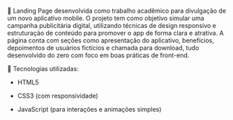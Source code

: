 📱 Landing Page desenvolvida como trabalho acadêmico para divulgação de um novo aplicativo mobile.
O projeto tem como objetivo simular uma campanha publicitária digital, utilizando técnicas de design responsivo e estruturação de conteúdo para promover o app de forma clara e atrativa.
A página conta com seções como apresentação do aplicativo, benefícios, depoimentos de usuários fictícios e chamada para download, tudo desenvolvido do zero com foco em boas práticas de front-end.

🔧 Tecnologias utilizadas:

- HTML5

- CSS3 (com responsividade)

- JavaScript (para interações e animações simples)
